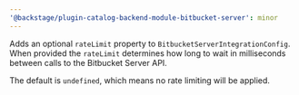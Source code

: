 ```yaml
---
'@backstage/plugin-catalog-backend-module-bitbucket-server': minor
---
```


Adds an optional `rateLimit` property to `BitbucketServerIntegrationConfig`. When provided the `rateLimit` determines how long to wait in milliseconds
between calls to the Bitbucket Server API.

The default is `undefined`, which means no rate limiting will be applied.
